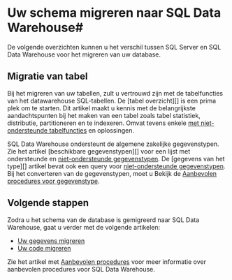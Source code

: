 <properties
   pageTitle="Uw schema migreren naar SQL Data Warehouse | Microsoft Azure"
   description="Tips voor het migreren van uw schema naar Azure SQL Data Warehouse voor het ontwikkelen van oplossingen."
   services="sql-data-warehouse"
   documentationCenter="NA"
   authors="jrowlandjones"
   manager="barbkess"
   editor=""/>

<tags
   ms.service="sql-data-warehouse"
   ms.devlang="NA"
   ms.topic="article"
   ms.tgt_pltfrm="NA"
   ms.workload="data-services"
   ms.date="08/25/2016"
   ms.author="jrj;barbkess;sonyama"/>

# <a name="migrate-your-schema-to-sql-data-warehouse"></a>Uw schema migreren naar SQL Data Warehouse#

De volgende overzichten kunnen u het verschil tussen SQL Server en SQL Data Warehouse voor het migreren van uw database.

## <a name="table-migration"></a>Migratie van tabel

Bij het migreren van uw tabellen, zult u vertrouwd zijn met de tabelfuncties van het datawarehouse SQL-tabellen.  De [tabel overzicht][] is een prima plek om te starten.  Dit artikel maakt u kennis met de belangrijkste aandachtspunten bij het maken van een tabel zoals tabel statistiek, distributie, partitioneren en te indexeren.  Omvat tevens enkele [met niet-ondersteunde tabelfuncties][] en oplossingen.

SQL Data Warehouse ondersteunt de algemene zakelijke gegevenstypen.  Zie het artikel [beschikbare gegevenstypen][] voor een lijst met ondersteunde en [niet-ondersteunde gegevenstypen][].  De [gegevens van het type][] artikel bevat ook een query voor [niet-ondersteunde gegevenstypen][].  Bij het converteren van de gegevenstypen, moet u Bekijk de [Aanbevolen procedures voor gegevenstype][].

## <a name="next-steps"></a>Volgende stappen
Zodra u het schema van de database is gemigreerd naar SQL Data Warehouse, gaat u verder met de volgende artikelen:

- [Uw gegevens migreren][]
- [Uw code migreren][]

Zie het artikel met [Aanbevolen procedures][] voor meer informatie over aanbevolen procedures voor SQL Data Warehouse.

<!--Image references-->

<!--Article references-->
[Uw code migreren]: ./sql-data-warehouse-migrate-code.md
[Uw gegevens migreren]: ./sql-data-warehouse-migrate-data.md
[aanbevolen procedures]: ./sql-data-warehouse-best-practices.md
[tabel-overzicht]: ./sql-data-warehouse-tables-overview.md
[met niet-ondersteunde tabelfuncties]: ./sql-data-warehouse-tables-overview.md#unsupported-table-features
[gegevenstypen]: ./sql-data-warehouse-tables-data-types.md
[niet-ondersteunde gegevenstypen]: ./sql-data-warehouse-tables-data-types.md#unsupported-data-types
[aanbevolen procedures voor gegevenstype]: ./sql-data-warehouse-tables-data-types.md#data-type-best-practices

<!--MSDN references-->


<!--Other Web references-->
